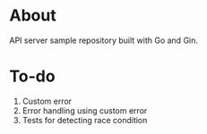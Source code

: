 # About

API server sample repository built with Go and Gin.

# To-do

1. Custom error
2. Error handling using custom error
3. Tests for detecting race condition
